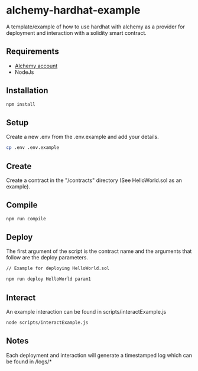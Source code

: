 # alchemy-hardhat-example

A template/example of how to use hardhat with alchemy as a provider for deployment and interaction with a solidity smart contract.

## Requirements

-   [Alchemy account](https://www.alchemy.com/)
-   NodeJs

## Installation

```bash
npm install
```

## Setup

Create a new .env from the .env.example and add your details.

```bash
cp .env .env.example
```

## Create

Create a contract in the "/contracts" directory (See HelloWorld.sol as an example).

## Compile

```bash
npm run compile
```

## Deploy

The first argument of the script is the contract name and the arguments that follow are the deploy parameters.

```bash
// Example for deploying HelloWorld.sol

npm run deploy HelloWorld param1
```

## Interact

An example interaction can be found in scripts/interactExample.js

```bash
node scripts/interactExample.js
```

## Notes

Each deployment and interaction will generate a timestamped log which can be found in /logs/\*
